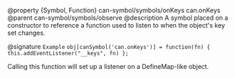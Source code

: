 @property {Symbol, Function} can-symbol/symbols/onKeys can.onKeys
@parent can-symbol/symbols/observe
@description A symbol placed on a constructor to reference a function used to listen to when the object's key set changes.

@signature `Example` `obj[canSymbol('can.onKeys')] = function(fn) { this.addEventListener("__keys", fn) };`

Calling this function will set up a listener on a DefineMap-like object.
